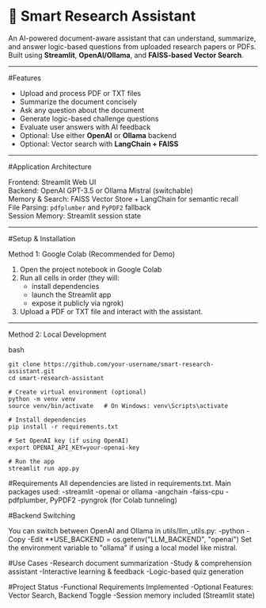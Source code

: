 # 📘 Smart Research Assistant

An AI-powered document-aware assistant that can understand, summarize, and answer logic-based questions from uploaded research papers or PDFs. Built using **Streamlit**, **OpenAI/Ollama**, and **FAISS-based Vector Search**.

---

#Features

- Upload and process PDF or TXT files  
- Summarize the document concisely  
- Ask any question about the document  
- Generate logic-based challenge questions  
- Evaluate user answers with AI feedback  
- Optional: Use either **OpenAI** or **Ollama** backend  
- Optional: Vector search with **LangChain + FAISS**

---

#Application Architecture

 Frontend: Streamlit Web UI  
 Backend: OpenAI GPT-3.5 or Ollama Mistral (switchable)  
 Memory & Search: FAISS Vector Store + LangChain for semantic recall  
 File Parsing: `pdfplumber` and `PyPDF2` fallback  
 Session Memory: Streamlit session state  

---

#Setup & Installation

 Method 1: Google Colab (Recommended for Demo)

1. Open the project notebook in Google Colab  
2. Run all cells in order (they will:  
   - install dependencies  
   - launch the Streamlit app  
   - expose it publicly via ngrok)  
3. Upload a PDF or TXT file and interact with the assistant.

---

Method 2: Local Development

bash
```
git clone https://github.com/your-username/smart-research-assistant.git
cd smart-research-assistant

# Create virtual environment (optional)
python -m venv venv
source venv/bin/activate   # On Windows: venv\Scripts\activate

# Install dependencies
pip install -r requirements.txt

# Set OpenAI key (if using OpenAI)
export OPENAI_API_KEY=your-openai-key

# Run the app
streamlit run app.py
```

#Requirements
All dependencies are listed in requirements.txt.
Main packages used:
-streamlit
-openai or ollama
-angchain
-faiss-cpu
-pdfplumber, PyPDF2
-pyngrok (for Colab tunneling)

#Backend Switching

You can switch between OpenAI and Ollama in utils/llm_utils.py:
-python
-Copy
-Edit
**USE_BACKEND = os.getenv("LLM_BACKEND", "openai")
  Set the environment variable to "ollama" if using a local model like mistral.

#Use Cases
-Research document summarization
-Study & comprehension assistant
-Interactive learning & feedback
-Logic-based quiz generation

#Project Status
-Functional Requirements Implemented
-Optional Features: Vector Search, Backend Toggle
-Session memory included (Streamlit state)


